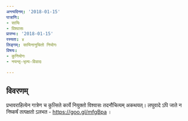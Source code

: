 ```yaml
---
अन्त्यदिनम्: '2018-01-15'
पात्राणि:
- सायिः
- विश्वासः
प्रारम्भः: '2018-01-15'
रस्यता: ४
लिङ्गम्: सायिनानुचितो नियोगः
विषयः:
- कुनियोगः
- नयन्तृ-भृत्य-विवादः

---
```


## विवरणम्
प्रभावराहित्येन गात्रेण च कुत्सिते कार्ये नियुक्तो विश्वासः तदनौचित्यम् अकथयत्। लघुवादे ऽपि जाते न निष्कर्षं तत्पक्षतो ऽलभत - https://goo.gl/mfgBpa ।

